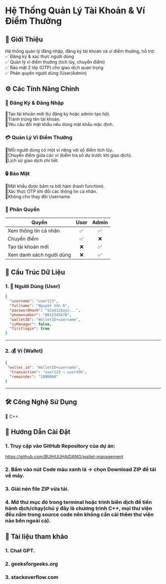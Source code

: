# **Hệ Thống Quản Lý Tài Khoản & Ví Điểm Thưởng**  
## 📌 Giới Thiệu  
Hệ thống quản lý đăng nhập, đăng ký tài khoản và ví điểm thưởng, hỗ trợ:  
✅ Đăng ký & xác thực người dùng  
✅ Quản lý ví điểm thưởng (tích lũy, chuyển điểm)  
✅ Bảo mật 2 lớp (OTP) cho giao dịch quan trọng  
✅ Phân quyền người dùng (User/Admin)  
## ⚙️ Các Tính Năng Chính  
### 🔐 Đăng Ký & Đăng Nhập  
:radio_button:Tạo tài khoản mới (tự đăng ký hoặc admin tạo hộ).  
:radio_button:Tránh trùng tên tài khoản.  
:radio_button:Yêu cầu đổi mật khẩu nếu dùng mật khẩu mặc định.  
### 💳 Quản Lý Ví Điểm Thưởng  
:radio_button:Mỗi người dùng có một ví riêng với số điểm tích lũy.  
:radio_button:Chuyển điểm giữa các ví (kiểm tra số dư trước khi giao dịch).  
:radio_button:Lịch sử giao dịch chi tiết.  
### 🔒 Bảo Mật  
:radio_button:Mật khẩu được băm ra bởi hàm (hash function).  
:radio_button:Xác thực OTP khi đổi các thông tin cá nhân.  
:radio_button:Không cho thay đổi Username.  
### 👥 Phân Quyền

| **Quyền**                   | **User** | **Admin** |
|-----------------------------|:--------:|:---------:|
| Xem thông tin cá nhân       | ✅       | ✅        |
| Chuyển điểm                 | ✅       | ❌        |
| Tạo tài khoản mới           | ❌       | ✅        |
| Xem danh sách người dùng    | ❌       | ✅        |  

## 📂 Cấu Trúc Dữ Liệu  
### 1. 👤 Người Dùng (User)

```json
{
  "username": "user123",
  "fullname": "Nguyễn Văn A",
  "passwordHash": "$2a$12$xyz...",
  "phonenumber": "0912345678",
  "walletID": "WalletID+username",
  "isManager": false,
  "firstlogin": true
}
```

---

### 2. 💰 Ví (Wallet)

```json
{
 "wallet_id": "WalletID+username",
  "transaction": "user123 → user456",
  "remainder": "1000000"
}
```

---  
## 🛠️ Công Nghệ Sử Dụng  
:radio_button: C++.  
## 🚀 Hướng Dẫn Cài Đặt  
### 1. Truy cập vào GitHub Repository của dự án:
https://github.com/BUIHUUHAIDANG/wallet-management  
### 2. Bấm vào nút Code màu xanh lá → chọn Download ZIP để tải về máy.  
### 3. Giải nén file ZIP vừa tải.
### 4. Mở thư mục đó trong terminal hoặc trình biên dịch để tiến hành dịch/chạy(chú ý đây là chương trình C++, mọi thư viện đều nắm trong source code nên không cần cài thêm thư viện nào bên ngoài cả).  
## 📜 Tài liệu tham khảo
### 1. Chat GPT.  
### 2. geeksforgeeks.org  
### 3. stackoverflow.com  



